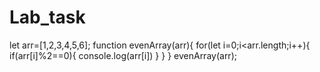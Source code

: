 # Lab_task
let arr=[1,2,3,4,5,6];
function evenArray(arr){
for(let i=0;i<arr.length;i++){
    if(arr[i]%2==0){
        console.log(arr[i])
    }
}
}
evenArray(arr);
